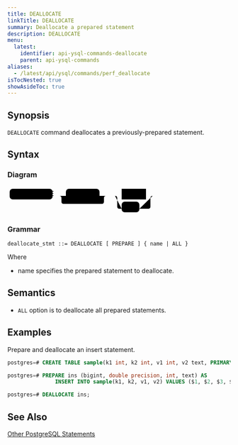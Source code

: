 ```yaml
---
title: DEALLOCATE
linkTitle: DEALLOCATE
summary: Deallocate a prepared statement
description: DEALLOCATE
menu:
  latest:
    identifier: api-ysql-commands-deallocate
    parent: api-ysql-commands
aliases:
  - /latest/api/ysql/commands/perf_deallocate
isTocNested: true
showAsideToc: true
---
```


## Synopsis

`DEALLOCATE` command deallocates a previously-prepared statement.

## Syntax

### Diagram 

<svg class="rrdiagram" version="1.1" xmlns:xlink="http://www.w3.org/1999/xlink" xmlns="http://www.w3.org/2000/svg" width="338" height="63" viewbox="0 0 338 63"><path class="connector" d="M0 21h5m97 0h30m76 0h20m-111 0q5 0 5 5v8q0 5 5 5h86q5 0 5-5v-8q0-5 5-5m5 0h30m55 0h20m-90 0q5 0 5 5v19q0 5 5 5h5m40 0h20q5 0 5-5v-19q0-5 5-5m5 0h5"/><rect class="literal" x="5" y="5" width="97" height="24" rx="7"/><text class="text" x="15" y="21">DEALLOCATE</text><rect class="literal" x="132" y="5" width="76" height="24" rx="7"/><text class="text" x="142" y="21">PREPARE</text><a xlink:href="../grammar_diagrams#name"><rect class="rule" x="258" y="5" width="55" height="24"/><text class="text" x="268" y="21">name</text></a><rect class="literal" x="258" y="34" width="40" height="24" rx="7"/><text class="text" x="268" y="50">ALL</text></svg>

### Grammar
```
deallocate_stmt ::= DEALLOCATE [ PREPARE ] { name | ALL }
```

Where
- name specifies the prepared statement to deallocate.

## Semantics

- `ALL` option is to deallocate all prepared statements.

## Examples
Prepare and deallocate an insert statement.

```sql
postgres=# CREATE TABLE sample(k1 int, k2 int, v1 int, v2 text, PRIMARY KEY (k1, k2));
```

```sql
postgres=# PREPARE ins (bigint, double precision, int, text) AS 
               INSERT INTO sample(k1, k2, v1, v2) VALUES ($1, $2, $3, $4);
```

```sql
postgres=# DEALLOCATE ins;
```

## See Also
[Other PostgreSQL Statements](..)
